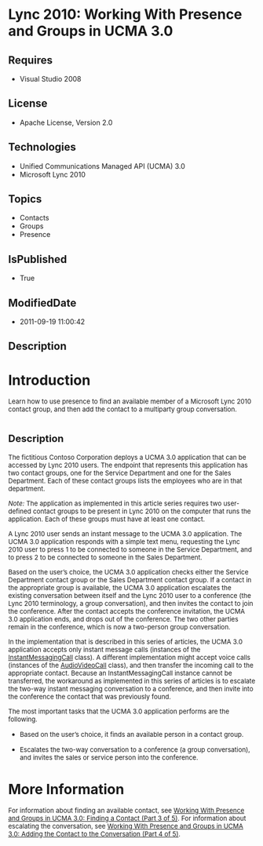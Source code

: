 # Lync 2010: Working With Presence and Groups in UCMA 3.0
## Requires
* Visual Studio 2008
## License
* Apache License, Version 2.0
## Technologies
* Unified Communications Managed API (UCMA) 3.0
* Microsoft Lync 2010
## Topics
* Contacts
* Groups
* Presence
## IsPublished
* True
## ModifiedDate
* 2011-09-19 11:00:42
## Description

<h1>Introduction</h1>
<p><span style="font-size:small">Learn how to use presence to find an available member of a Microsoft Lync 2010 contact group, and then add the contact to a multiparty group conversation.</span></p>
<h1><span style="font-size:20px; font-weight:bold">Description</span></h1>
<p><span style="font-size:small">The fictitious Contoso Corporation deploys a UCMA 3.0 application that can be accessed by Lync 2010 users. The endpoint that represents this application has two contact groups, one for the Service Department and one for the
 Sales Department. Each of these contact groups lists the employees who are in that department.</span></p>
<p><span style="font-size:small"><em>Note: </em>The application as implemented in this article series requires two user-defined contact groups to be present in Lync 2010 on the computer that runs the application. Each of these groups must have at least one
 contact.</span></p>
<p><span style="font-size:small">A Lync 2010 user sends an instant message to the UCMA 3.0 application. The UCMA 3.0 application responds with a
</span><span style="font-size:small">simple text menu, requesting the Lync 2010 user to press 1 to be connected to someone in the Service Department, and to press 2 to be connected to someone in the Sales Department.</span></p>
<p><span style="font-size:small">Based on the user&rsquo;s choice, the UCMA 3.0 application checks either the Service Department contact group or the Sales
</span><span style="font-size:small">Department contact group. If a contact in the appropriate group is available, the UCMA 3.0 application escalates the existing conversation between itself and the Lync 2010 user to a conference (the Lync 2010 terminology,
 a group </span><span style="font-size:small">conversation), and then invites the contact to join the conference. After the contact accepts the conference invitation, the UCMA 3.0 application ends, and drops out of the conference. The two other parties remain
 in the conference, </span><span style="font-size:small">which is now a two-person group conversation.</span></p>
<p><span style="font-size:small">In the implementation that is described in this series of articles, the UCMA 3.0 application accepts only instant
</span><span style="font-size:small">message calls (instances of the <a href="http://msdn.microsoft.com/en-us/library/microsoft.rtc.collaboration.instantmessagingcall_di_3_uc_ocs14mreflyncuc3cr.aspx">
InstantMessagingCall</a> class). A different implementation might accept voice calls (instances of the
<a href="http://msdn.microsoft.com/en-us/library/microsoft.rtc.collaboration.audiovideo.audiovideocall_di_3_uc_ocs14mreflyncuc3cr.aspx">
AudioVideoCall</a> class), and then transfer the incoming call to the appropriate contact. Because
</span><span style="font-size:small">an <span class="label">InstantMessagingCall</span> instance cannot be transferred, the workaround as implemented in this series of articles is to escalate the two-way instant messaging conversation to a conference, and
 then invite into the conference the contact that was previously found.</span></p>
<p><span style="font-size:small">The most important tasks that the UCMA 3.0 application performs are the following.</span></p>
<ul>
<li>
<p><span style="font-size:small">Based on the user&rsquo;s choice, it finds an available person in a contact
</span><span style="font-size:small">group.</span></p>
</li><li>
<p><span style="font-size:small">Escalates the two-way conversation to a conference (a group conversation),
</span><span style="font-size:small">and invites the sales or service person into the conference.</span></p>
</li></ul>
<h1>More Information</h1>
<p><span style="font-size:small">For information about finding an available contact, see
<a href="http://msdn.microsoft.com/en-us/library/hh456404.aspx">Working With Presence and Groups in UCMA 3.0: Finding a Contact (Part 3 of 5)</a>. For information about escalating the conversation, see
<a href="http://msdn.microsoft.com/en-us/library/hh456408.aspx">Working With Presence and Groups in UCMA 3.0: Adding the Contact to the Conversation (Part 4 of 5)</a>.</span></p>
